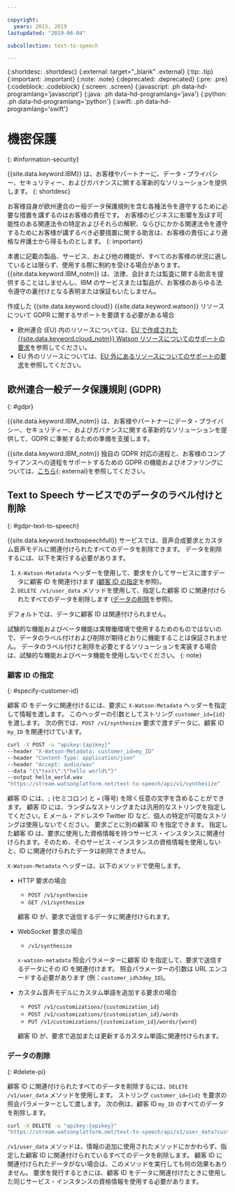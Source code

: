 ```yaml
---

copyright:
  years: 2015, 2019
lastupdated: "2019-06-04"

subcollection: text-to-speech

---
```


{:shortdesc: .shortdesc}
{:external: target="_blank" .external}
{:tip: .tip}
{:important: .important}
{:note: .note}
{:deprecated: .deprecated}
{:pre: .pre}
{:codeblock: .codeblock}
{:screen: .screen}
{:javascript: .ph data-hd-programlang='javascript'}
{:java: .ph data-hd-programlang='java'}
{:python: .ph data-hd-programlang='python'}
{:swift: .ph data-hd-programlang='swift'}

# 機密保護
{: #information-security}

{{site.data.keyword.IBM}} は、お客様やパートナーに、データ・プライバシー、セキュリティー、およびガバナンスに関する革新的なソリューションを提供します。
{: shortdesc}

お客様自身が欧州連合の一般データ保護規則を含む各種法令を遵守するために必要な措置を講ずるのはお客様の責任です。 お客様のビジネスに影響を及ぼす可能性のある関連法令の特定およびそれらの解釈、ならびにかかる関連法令を遵守するためにお客様が講ずるべき必要措置に関する助言は、お客様の責任により適格な弁護士から得るものとします。
{: important}

本書に記載の製品、サービス、および他の機能が、すべてのお客様の状況に適しているとは限らず、使用する際に制約を受ける場合があります。 {{site.data.keyword.IBM_notm}} は、法律、会計または監査に関する助言を提供することはしませんし、IBM のサービスまたは製品が、お客様のあらゆる法令遵守の裏付けとなる表明または保証もいたしません。

作成した {{site.data.keyword.cloud}} {{site.data.keyword.watson}} リソースについて GDPR に関するサポートを要請する必要がある場合

-   欧州連合 (EU) 内のリソースについては、[EU で作成された {{site.data.keyword.cloud_notm}} Watson リソースについてのサポートの要求](/docs/services/watson?topic=watson-gdpr-sar#request-EU)を参照してください。
-   EU 外のリソースについては、[EU 外にあるリソースについてのサポートの要求](/docs/services/watson?topic=watson-gdpr-sar#request-non-EU)を参照してください。

## 欧州連合一般データ保護規則 (GDPR)
{: #gdpr}

{{site.data.keyword.IBM_notm}} は、お客様やパートナーにデータ・プライバシー、セキュリティー、およびガバナンスに関する革新的なソリューションを提供して、GDPR に準拠するための準備を支援します。

{{site.data.keyword.IBM_notm}} 独自の GDPR 対応の道程と、お客様のコンプライアンスへの道程をサポートするための GDPR の機能およびオファリングについては、[こちら](http://www.ibm.com/gdpr){: external}を参照してください。

## Text to Speech サービスでのデータのラベル付けと削除
{: #gdpr-text-to-speech}

{{site.data.keyword.texttospeechfull}} サービスでは、音声合成要求とカスタム音声モデルに関連付けられたすべてのデータを削除できます。 データを削除するには、以下を実行する必要があります。

1.  `X-Watson-Metadata` ヘッダーを使用して、要求を介してサービスに渡すデータに顧客 ID を関連付けます ([顧客 ID の指定](#specify-customer-id)を参照)。
1.  `DELETE /v1/user_data` メソッドを使用して、指定した顧客 ID に関連付けられたすべてのデータを削除します ([データの削除](#delete-pi)を参照)。

デフォルトでは、データに顧客 ID は関連付けられません。

試験的な機能およびベータ機能は実稼働環境で使用するためのものではないので、データのラベル付けおよび削除が期待どおりに機能することは保証されません。 データのラベル付けと削除を必要とするソリューションを実装する場合は、試験的な機能およびベータ機能を使用しないでください。
{: note}

### 顧客 ID の指定
{: #specify-customer-id}

顧客 ID をデータに関連付けるには、要求に `X-Watson-Metadata` ヘッダーを指定して情報を渡します。 このヘッダーの引数としてストリング `customer_id={id}` を渡します。 次の例では、`POST /v1/synthesize` 要求で渡すデータに、顧客 ID `my_ID` を関連付けています。

```bash
curl -X POST -u "apikey:{apikey}"
--header "X-Watson-Metadata: customer_id=my_ID"
--header "Content-Type: application/json"
--header "Accept: audio/wav"
--data "{\"text\":\"hello world\"}"
--output hello_world.wav
"https://stream.watsonplatform.net/text-to-speech/api/v1/synthesize"
```

顧客 ID には、`;` (セミコロン) と `=` (等号) を除く任意の文字を含めることができます。 顧客 ID には、ランダムなストリングまたは汎用的なストリングを指定してください。E メール・アドレスや Twitter ID など、個人の特定が可能なストリングは使用しないでください。 要求ごとに別の顧客 ID を指定できます。 指定した顧客 ID は、要求に使用した資格情報を持つサービス・インスタンスに関連付けられます。そのため、そのサービス・インスタンスの資格情報を使用しないと、ID に関連付けられたデータは削除できません。

`X-Watson-Metadata` ヘッダーは、以下のメソッドで使用します。

-   HTTP 要求の場合
    -   `POST /v1/synthesize`
    -   `GET /v1/synthesize`

    顧客 ID が、要求で送信するデータに関連付けられます。

-   WebSocket 要求の場合
    -   `/v1/synthesize`

    `x-watson-metadata` 照会パラメーターに顧客 ID を指定して、要求で送信するデータにその ID を関連付けます。 照会パラメーターの引数は URL エンコードする必要があります (例：`customer_id%3dmy_ID`)。

-   カスタム音声モデルにカスタム単語を追加する要求の場合
    -   `POST /v1/customizations/{customization_id}`
    -   `POST /v1/customizations/{customization_id}/words`
    -   `PUT /v1/customizations/{customization_id}/words/{word}`

    顧客 ID が、要求で追加または更新するカスタム単語に関連付けられます。

### データの削除
{: #delete-pi}

顧客 ID に関連付けられたすべてのデータを削除するには、`DELETE /v1/user_data` メソッドを使用します。 ストリング `customer_id={id}` を要求の照会パラメーターとして渡します。 次の例は、顧客 ID `my_ID` のすべてのデータを削除します。

```bash
curl -X DELETE -u "apikey:{apikey}"
"https://stream.watsonplatform.net/text-to-speech/api/v1/user_data?customer_id=my_ID"
```

`/v1/user_data` メソッドは、情報の追加に使用されたメソッドにかかわらず、指定した顧客 ID に関連付けられているすべてのデータを削除します。 顧客 ID に関連付けられたデータがない場合は、このメソッドを実行しても何の効果もありません。 要求を発行するときには、顧客 ID をデータに関連付けたときに使用した同じサービス・インスタンスの資格情報を使用する必要があります。
